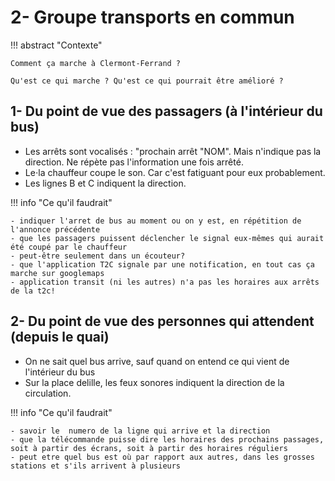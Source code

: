 # 2- Groupe transports en commun

!!! abstract "Contexte"

    Comment ça marche à Clermont-Ferrand ?
    
    Qu'est ce qui marche ? Qu'est ce qui pourrait être amélioré ?

## 1- Du point de vue des passagers (à l'intérieur du bus)

- Les arrêts sont vocalisés : "prochain arrêt "NOM". Mais n'indique pas la direction. Ne répète pas l'information une fois arrêté.
- Le⋅la chauffeur coupe le son. Car c'est fatiguant pour eux probablement.
- Les lignes B et C indiquent la direction.

!!! info "Ce qu'il faudrait"

    - indiquer l'arret de bus au moment ou on y est, en répétition de l'annonce précédente
    - que les passagers puissent déclencher le signal eux-mêmes qui aurait été coupé par le chauffeur
    - peut-être seulement dans un écouteur?
    - que l'application T2C signale par une notification, en tout cas ça marche sur googlemaps
    - application transit (ni les autres) n'a pas les horaires aux arrêts de la t2c!

## 2-  Du point de vue des personnes qui attendent (depuis le quai)

- On ne sait quel bus arrive, sauf quand on entend ce qui vient de l'intérieur du bus
- Sur la place delille, les feux sonores indiquent la direction de la circulation.

!!! info "Ce qu'il faudrait"

    - savoir le  numero de la ligne qui arrive et la direction
    - que la télécommande puisse dire les horaires des prochains passages, soit à partir des écrans, soit à partir des horaires réguliers
    - peut etre quel bus est où par rapport aux autres, dans les grosses stations et s'ils arrivent à plusieurs